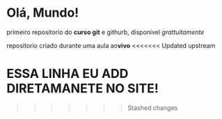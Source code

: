 # Olá, Mundo!
 primeiro repositorio do **curso git** e githurb, disponivel *grattuitamente*

repositorio criado durante uma aula ao**vivo**
<<<<<<< Updated upstream

ESSA LINHA EU ADD DIRETAMANETE NO SITE!
=======
>>>>>>> Stashed changes
